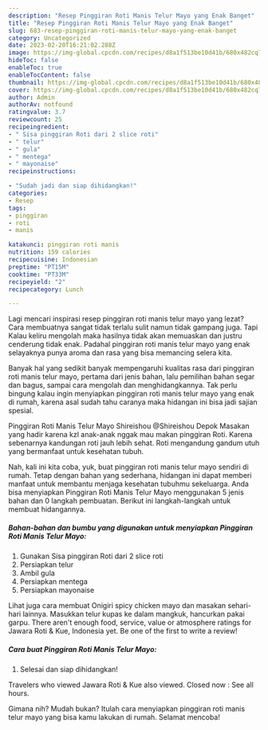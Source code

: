 ```yaml
---
description: "Resep Pinggiran Roti Manis Telur Mayo yang Enak Banget"
title: "Resep Pinggiran Roti Manis Telur Mayo yang Enak Banget"
slug: 683-resep-pinggiran-roti-manis-telur-mayo-yang-enak-banget
category: Uncategorized
date: 2023-02-20T16:21:02.288Z
image: https://img-global.cpcdn.com/recipes/d8a1f513be10d41b/680x482cq70/pinggiran-roti-manis-telur-mayo-foto-resep-utama.jpg
hideToc: false
enableToc: true
enableTocContent: false
thumbnail: https://img-global.cpcdn.com/recipes/d8a1f513be10d41b/680x482cq70/pinggiran-roti-manis-telur-mayo-foto-resep-utama.jpg
cover: https://img-global.cpcdn.com/recipes/d8a1f513be10d41b/680x482cq70/pinggiran-roti-manis-telur-mayo-foto-resep-utama.jpg
author: Admin
authorAv: notfound
ratingvalue: 3.7
reviewcount: 25
recipeingredient:
- " Sisa pinggiran Roti dari 2 slice roti"
- " telur"
- " gula"
- " mentega"
- " mayonaise"
recipeinstructions:

- "Sudah jadi dan siap dihidangkan!"
categories:
- Resep
tags:
- pinggiran
- roti
- manis

katakunci: pinggiran roti manis 
nutrition: 159 calories
recipecuisine: Indonesian
preptime: "PT15M"
cooktime: "PT33M"
recipeyield: "2"
recipecategory: Lunch

---
```



Lagi mencari inspirasi resep pinggiran roti manis telur mayo yang lezat? Cara membuatnya sangat tidak terlalu sulit namun tidak gampang juga. Tapi Kalau keliru mengolah maka hasilnya tidak akan memuaskan dan justru cenderung tidak enak. Padahal pinggiran roti manis telur mayo yang enak selayaknya punya aroma dan rasa yang bisa memancing selera kita.


Banyak hal yang sedikit banyak mempengaruhi kualitas rasa dari pinggiran roti manis telur mayo, pertama dari jenis bahan, lalu pemilihan bahan segar dan bagus, sampai cara mengolah dan menghidangkannya. Tak perlu bingung kalau ingin menyiapkan pinggiran roti manis telur mayo yang enak di rumah, karena asal sudah tahu caranya maka hidangan ini bisa jadi sajian spesial.

Pinggiran Roti Manis Telur Mayo Shireishou @Shireishou Depok Masakan yang hadir karena kzl anak-anak nggak mau makan pinggiran Roti. Karena sebenarnya kandungan roti jauh lebih sehat. Roti mengandung gandum utuh yang bermanfaat untuk kesehatan tubuh.


Nah, kali ini kita coba, yuk, buat pinggiran roti manis telur mayo sendiri di rumah. Tetap dengan bahan yang sederhana, hidangan ini dapat memberi manfaat untuk membantu menjaga kesehatan tubuhmu sekeluarga. Anda bisa menyiapkan Pinggiran Roti Manis Telur Mayo menggunakan 5 jenis bahan dan 0 langkah pembuatan. Berikut ini langkah-langkah untuk membuat hidangannya.

<!--inarticleads1-->

##### Bahan-bahan dan bumbu yang digunakan untuk menyiapkan Pinggiran Roti Manis Telur Mayo:

1. Gunakan  Sisa pinggiran Roti dari 2 slice roti
1. Persiapkan  telur
1. Ambil  gula
1. Persiapkan  mentega
1. Persiapkan  mayonaise


Lihat juga cara membuat Onigiri spicy chicken mayo dan masakan sehari-hari lainnya. Masukkan telur kupas ke dalam mangkuk, hancurkan pakai garpu. There aren&#39;t enough food, service, value or atmosphere ratings for Jawara Roti &amp; Kue, Indonesia yet. Be one of the first to write a review! 

<!--inarticleads2-->

##### Cara buat Pinggiran Roti Manis Telur Mayo:


1. Selesai dan siap dihidangkan!

Travelers who viewed Jawara Roti &amp; Kue also viewed. Closed now : See all hours. 

Gimana nih? Mudah bukan? Itulah cara menyiapkan pinggiran roti manis telur mayo yang bisa kamu lakukan di rumah. Selamat mencoba!
